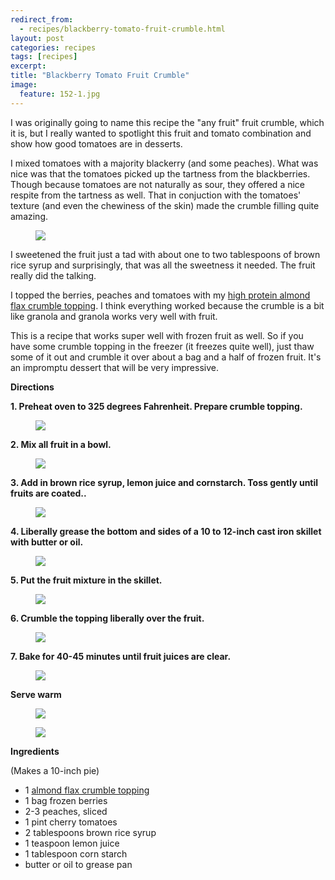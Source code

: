 ---redirect_from:   - recipes/blackberry-tomato-fruit-crumble.html
layout: post
categories: recipes
tags: [recipes]
excerpt: 
title: "Blackberry Tomato Fruit Crumble"
image:
  feature: 152-1.jpg
---

I was originally going to name this recipe the "any fruit" fruit crumble, which it is, but I really wanted to spotlight this fruit and tomato combination and show how good tomatoes are in desserts. 

I mixed tomatoes with a majority blackerry (and some peaches).  What was nice was that the tomatoes picked up the tartness from the blackberries.  Though because tomatoes are not naturally as sour, they offered a nice respite from the tartness as well.  That in conjuction with the tomatoes' texture (and even the chewiness of the skin) made the crumble filling quite amazing.

<figure> <img src='/images/152-2.jpg'> </figure>

I sweetened the fruit just a tad with about one to two tablespoons of brown rice syrup and surprisingly, that was all the sweetness it needed.  The fruit really did the talking.

I topped the berries, peaches and tomatoes with my [high protein almond flax crumble topping](http://eastmeetskitchen.com/recipes/high-protein-almond-flax-crumble-topping.html).  I think everything worked because the crumble is a bit like granola and granola works very well with fruit.

This is a recipe that works super well with frozen fruit as well.  So if you have some crumble topping in the freezer (it freezes quite well), just thaw some of it out and crumble it over about a bag and a half of frozen fruit.  It's an impromptu dessert that will be very impressive.


__Directions__

__1. Preheat oven to 325 degrees Fahrenheit.  Prepare crumble topping.__


<figure> <img src='/images/152-3.jpg'> </figure>

__2. Mix all fruit in a bowl.__

<figure> <img src='/images/152-4.jpg'> </figure>

__3. Add in brown rice syrup, lemon juice and cornstarch. Toss gently until fruits are coated..__

<figure> <img src='/images/152-5.jpg'> </figure>

__4. Liberally grease the bottom and sides of a 10 to 12-inch cast iron skillet with butter or oil.__

<figure> <img src='/images/152-6.jpg'> </figure>

__5. Put the fruit mixture in the skillet.__

<figure> <img src='/images/152-7.jpg'> </figure>

__6. Crumble the topping liberally over the fruit.__

<figure> <img src='/images/152-8.jpg'> </figure>

__7. Bake for 40-45 minutes until fruit juices are clear.__

<figure> <img src='/images/152-9.jpg'> </figure>

__Serve warm__

<figure> <img src='/images/152-10.jpg'> </figure>

<figure> <img src='/images/152-11.jpg'> </figure>

<section class='recipe'>
<p> <strong>Ingredients</strong></p>

<p>(Makes a 10-inch pie)</p>

<ul><li>1 <a href="http://eastmeetskitchen.com/recipes/high-protein-almond-flax-crumble-topping.html">almond flax crumble topping</a></li><li>1 bag frozen berries</li><li>2-3 peaches, sliced</li><li>1 pint cherry tomatoes </li><li>2 tablespoons brown rice syrup</li><li>1 teaspoon lemon juice</li><li>1 tablespoon corn starch</li><li>butter or oil to grease pan</li></ul></section>